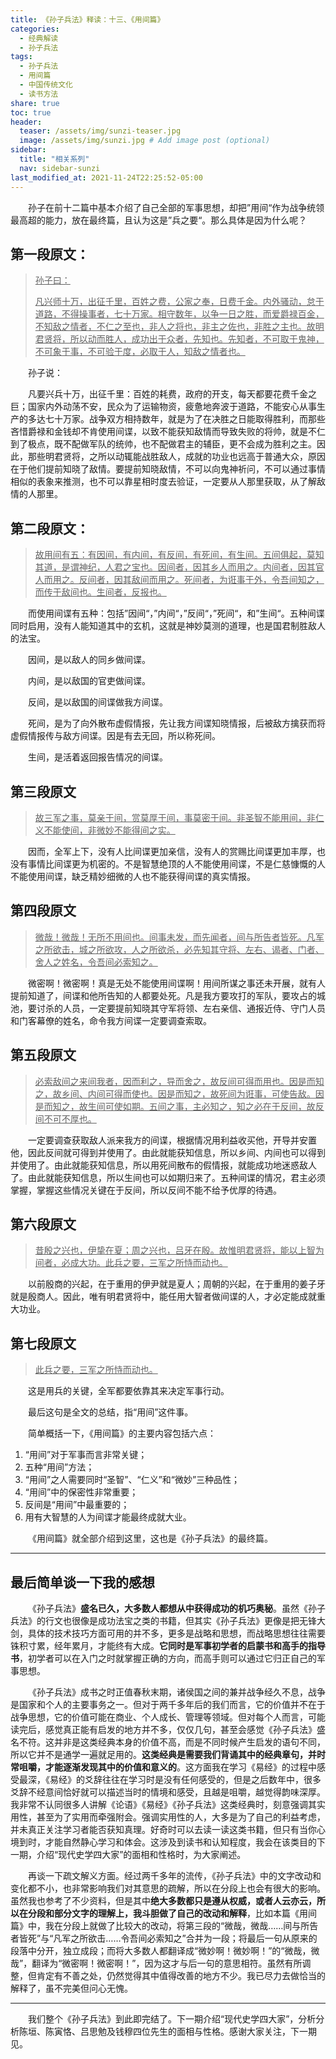 ```yaml
---
title: 《孙子兵法》释读：十三、《用间篇》
categories:
  - 经典解读
  - 孙子兵法
tags: 
  - 孙子兵法
  - 用间篇
  - 中国传统文化
  - 读书方法
share: true
toc: true
header:
  teaser: /assets/img/sunzi-teaser.jpg
  image: /assets/img/sunzi.jpg # Add image post (optional)
sidebar:
  title: "相关系列"
  nav: sidebar-sunzi
last_modified_at: 2021-11-24T22:25:52-05:00
---
```


&emsp;&emsp;孙子在前十二篇中基本介绍了自己全部的军事思想，却把”用间“作为战争统领最高超的能力，放在最终篇，且认为这是”兵之要“。那么具体是因为什么呢？



## 第一段原文：

> <u>孙子曰：</u>
>
> <u>凡兴师十万，出征千里，百姓之费，公家之奉，日费千金。内外骚动，怠于道路，不得操事者，七十万家。相守数年，以争一日之胜，而爱爵禄百金，不知敌之情者，不仁之至也，非人之将也，非主之佐也，非胜之主也。故明君贤将，所以动而胜人，成功出于众者，先知也。先知者，不可取于鬼神，不可象于事，不可验于度，必取于人，知敌之情者也。</u>

&emsp;&emsp;孙子说：

&emsp;&emsp;凡要兴兵十万，出征千里：百姓的耗费，政府的开支，每天都要花费千金之巨；国家内外动荡不安，民众为了运输物资，疲惫地奔波于道路，不能安心从事生产的多达七十万家。战争双方相持数年，就是为了在决胜之日能取得胜利，而那些吝惜爵禄和金钱却不肯使用间谍，以致不能获知敌情而导致失败的将帅，就是不仁到了极点，既不配做军队的统帅，也不配做君主的辅臣，更不会成为胜利之主。因此，那些明君贤将，之所以动辄能战胜敌人，成就的功业也远高于普通大众，原因在于他们提前知晓了敌情。要提前知晓敌情，不可以向鬼神祈问，不可以通过事情相似的表象来推测，也不可以靠星相时度去验证，一定要从人那里获取，从了解敌情的人那里。

## 第二段原文：

> <u>故用间有五：有因间，有内间，有反间，有死间，有生间。五间俱起，莫知其道，是谓神纪，人君之宝也。因间者，因其乡人而用之。内间者，因其官人而用之。反间者，因其敌间而用之。死间者，为诳事于外，令吾间知之，而传于敌间也。生间者，反报也。</u>

&emsp;&emsp;而使用间谍有五种：包括”因间“，”内间“，”反间“，”死间“，和”生间“。五种间谍同时启用，没有人能知道其中的玄机，这就是神妙莫测的道理，也是国君制胜敌人的法宝。

&emsp;&emsp;因间，是以敌人的同乡做间谍。

&emsp;&emsp;内间，是以敌国的官吏做间谍。

&emsp;&emsp;反间，是以敌国的间谍做我方间谍。

&emsp;&emsp;死间，是为了向外散布虚假情报，先让我方间谍知晓情报，后被敌方擒获而将虚假情报传与敌方间谍。因是有去无回，所以称死间。

&emsp;&emsp;生间，是活着返回报告情况的间谍。

## 第三段原文

> <u>故三军之事，莫亲于间，赏莫厚于间，事莫密于间。非圣智不能用间，非仁义不能使间，非微妙不能得间之实。</u>

&emsp;&emsp;因而，全军上下，没有人比间谍更加亲信，没有人的赏赐比间谍更加丰厚，也没有事情比间谍更为机密的。不是智慧绝顶的人不能使用间谍，不是仁慈慷慨的人不能使用间谍，缺乏精妙细微的人也不能获得间谍的真实情报。

## 第四段原文

> <u>微哉！微哉！无所不用间也。间事未发，而先闻者，间与所告者皆死。凡军之所欲击，城之所欲攻，人之所欲杀，必先知其守将、左右、谒者、门者、舍人之姓名，令吾间必索知之。</u>

&emsp;&emsp;微密啊！微密啊！真是无处不能使用间谍啊！用间所谋之事还未开展，就有人提前知道了，间谍和他所告知的人都要处死。凡是我方要攻打的军队，要攻占的城池，要讨杀的人员，一定要提前知晓其守军将领、左右亲信、通报近侍、守门人员和门客幕僚的姓名，命令我方间谍一定要调查索取。

## 第五段原文

> <u>必索敌间之来间我者，因而利之，导而舍之，故反间可得而用也。因是而知之，故乡间、内间可得而使也。因是而知之，故死间为诳事，可使告敌。因是而知之，故生间可使如期。五间之事，主必知之，知之必在于反间，故反间不可不厚也。</u>

&emsp;&emsp;一定要调查获取敌人派来我方的间谍，根据情况用利益收买他，开导并安置他，因此反间就可得到并使用了。由此就能获知信息，所以乡间、内间也可以得到并使用了。由此就能获知信息，所以用死间散布的假情报，就能成功地迷惑敌人了。由此就能获知信息，所以生间也可以如期归来了。五种间谍的情况，君主必须掌握，掌握这些情况关键在于反间，所以反间不能不给予优厚的待遇。

## 第六段原文

> <u>昔殷之兴也，伊挚在夏；周之兴也，吕牙在殷。故惟明君贤将，能以上智为间者，必成大功。此兵之要，三军之所恃而动也。</u>

&emsp;&emsp;以前殷商的兴起，在于重用的伊尹就是夏人；周朝的兴起，在于重用的姜子牙就是殷商人。因此，唯有明君贤将中，能任用大智者做间谍的人，才必定能成就重大功业。

## 第七段原文

> <u>此兵之要，三军之所恃而动也。</u>

&emsp;&emsp;这是用兵的关键，全军都要依靠其来决定军事行动。

&emsp;&emsp;最后这句是全文的总结，指“用间”这件事。

&emsp;&emsp;简单概括一下，《用间篇》的主要内容包括六点：

1. “用间”对于军事而言非常关键；
2. 五种“用间”方法；
3. “用间”之人需要同时“圣智”、“仁义”和“微妙”三种品性；
4. “用间”中的保密性非常重要；
5. 反间是“用间”中最重要的；
6. 用有大智慧的人为间谍才能最终成就大业。

&emsp;&emsp;《用间篇》就全部介绍到这里，这也是《孙子兵法》的最终篇。

---

## 最后简单谈一下我的感想

&emsp;&emsp;《孙子兵法》**盛名已久，大多数人都想从中获得成功的机巧奥秘**。虽然《孙子兵法》的行文也很像是成功法宝之类的书籍，但其实《孙子兵法》更像是把无锋大剑，具体的技术技巧方面可用的并不多，更多是战略和思想，而战略思想往往需要铢积寸累，经年累月，才能终有大成。**它同时是军事初学者的启蒙书和高手的指导书**，初学者可以在入门之时就掌握正确的方向，而高手则可以通过它归正自己的军事思想。

&emsp;&emsp;《孙子兵法》成书之时正值春秋末期，诸侯国之间的兼并战争经久不息，战争是国家和个人的主要事务之一。但对于两千多年后的我们而言，它的价值并不在于战争思想，它的价值可能在商业、个人成长、管理等领域。但对每个人而言，可能读完后，感觉真正能有启发的地方并不多，仅仅几句，甚至会感觉《孙子兵法》盛名不符。这并非是这类经典本身的价值不高，而是不同时候产生启发的语句不同，所以它并不是通学一遍就足用的。**这类经典是需要我们背诵其中的经典章句，并时常咀嚼，才能逐渐发现其中的价值和意义的**。这方面我在学习《易经》的过程中感受最深，《易经》的爻辞往往在学习时是没有任何感受的，但是之后数年中，很多爻辞不经意间恰好就可以描述当时的情境和感受，且越是咀嚼，越觉得韵味深厚。我非常不认同很多人讲解《论语》《易经》《孙子兵法》这类经典时，刻意强调其实用性，甚至为了实用而牵强附会。强调实用性的人，大多是为了自己的利益考虑，并未真正关注学习者能否获知真理。好奇时可以去读一读这类书籍，但只有当你心境到时，才能自然静心学习和体会。这涉及到读书和认知程度，我会在该类目的下一期，介绍“现代史学四大家”的面相和性格时，为大家阐述。

&emsp;&emsp;再谈一下疏文解义方面。经过两千多年的流传，《孙子兵法》中的文字改动和变化都不小，也非常影响我们对其意思的疏解，所以在分段上也会有很大的影响。虽然我也参考了不少资料，但是其中**绝大多数都只是遵从权威，或者人云亦云，所以在分段和部分文字的理解上，我斗胆做了自己的改动和解释**，比如本篇《用间篇》中，我在分段上就做了比较大的改动，将第三段的“微哉，微哉……间与所告者皆死”与“凡军之所欲击……令吾间必索知之”合并为一段；将最后一句从原来的段落中分开，独立成段；而将大多数人都翻译成“微妙啊！微妙啊！”的“微哉，微哉”，翻译为“微密啊！微密啊！”，因为这才与后一句的意思相符。虽然有所调整，但肯定有不善之处，仍然觉得其中值得改善的地方不少。我已尽力去做恰当的解释了，虽不完美但问心无愧。

---

&emsp;&emsp;我们整个《孙子兵法》到此即完结了。下一期介绍“现代史学四大家”，分析分析陈垣、陈寅恪、吕思勉及钱穆四位先生的面相与性格。感谢大家关注，下一期见。
